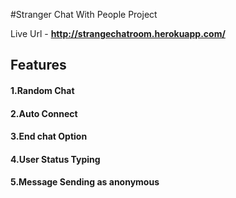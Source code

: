 #Stranger Chat With People Project

Live Url - **http://strangechatroom.herokuapp.com/**

## Features 
#### 1.Random Chat 
#### 2.Auto Connect 
#### 3.End chat Option 
#### 4.User Status Typing
#### 5.Message Sending as anonymous 

